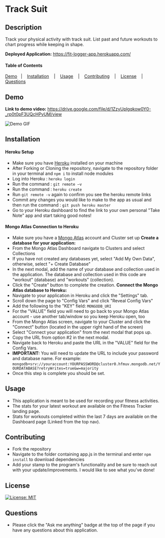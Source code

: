 # Track Suit

## Description
Track your physical activity with track suit. List past and future workouts to chart progress while keeping in shape.

**Deployed Application:** https://fit-logger-app.herokuapp.com/

#### Table of Contents

[Demo](#demo) &nbsp;&nbsp;| &nbsp;&nbsp; [Installation](#installation) &nbsp;&nbsp; | &nbsp;&nbsp; [Usage](#usage) &nbsp;&nbsp; | &nbsp;&nbsp; [Contributing](#contributing) &nbsp;&nbsp; | &nbsp;&nbsp; [License](#license) &nbsp;&nbsp; |  &nbsp;&nbsp; [Questions](#questions)

## Demo

**Link to demo video:** https://drive.google.com/file/d/1ZzyUplgqkow0Y0-_rp0t0pF3UQcHPvUM/view

![Demo GIF](assets/readmeImages/Fitness-Tracker.gif)

 ## Installation
 #### Heroku Setup
- Make sure you have [Heroku](https://devcenter.heroku.com/articles/heroku-cli) installed on your machine
- After Forking or Cloning the repository, navigate to the repository folder in your terminal and ```npm i``` to install node modules
- Log into Heroku : ```heroku login```
- Run the command : ```git remote –v```
- Run the command : ```heroku create```
- Run ```git remote -v``` again to confirm you see the heroku remote links
- Commit any changes you would like to make to the app as usual and then run the command : ```git push heroku master```
- Go to your Heroku dashboard to find the link to your own personal "Take Note" app and start taking good notes! 

 #### Mongo Atlas Connection to Heroku
- Make sure you have a [Mongo Atlas](https://www.mongodb.com/cloud/atlas) account and Cluster set up
**Create a database for your application:**
- From the Mongo Atlas Dashboard navigate to Clusters and select Collections
- If you have not created any databases yet, select "Add My Own Data", otherwise, select "+ Create Database"
- In the next modal, add the name of your database and collection used in the application. The database and collection used in this code are "workout" (database) and "workouts" (collection). 
- Click the "Create" button to complete the creation.
**Connect the Mongo Atlas database to Heroku:**
- Navigate to your application in Heroku and click the "Settings" tab.
- Scroll down the page to "Config Vars" and click "Reveal Config Vars"
- Add the following to the "KEY" field: ```MONGODB_URI```
- For the "VALUE" field you will need to go back to your Mongo Atlas account - use another tab/window so you keep Heroku open, too
- From the Mongo Atlas screen, navigate to your Cluster and click the "Connect" button (located in the upper right hand of the screen)
- Select "Connect your application" from the next modal that pops up.
- Copy the URL from option #2 in the next modal.
- Navigate back to Heroku and paste the URL in the "VALUE" field for the Config Vars.
- **IMPORTANT:** You will need to update the URL to include your password and database name. For example:<br>
```mongodb+srv://youraccount:YOURPASSWORD@cluster0.hfmuv.mongodb.net/YOURDATABASE?retryWrites=true&w=majority```
- Once this step is complete you should be set.

## Usage

- This application is meant to be used for recording your fitness activities. 
- The stats for your latest workout are available on the Fitness Tracker landing page.
- Stats for workouts completed within the last 7 days are available on the Dashboard page (Linked from the top nav).

## Contributing

- Fork the repository
- Navigate to the folder containing app.js in the terminal and enter ```npm install``` to download dependencies
- Add your stamp to the program's functionality and be sure to reach out with your update/improvements. I would like to see what you've done! 

## License

[![License: MIT](https://img.shields.io/badge/License-MIT-yellow.svg)](https://opensource.org/licenses/MIT)

## Questions

- Please click the "Ask me anything" badge at the top of the page if you have any questions about this application.
